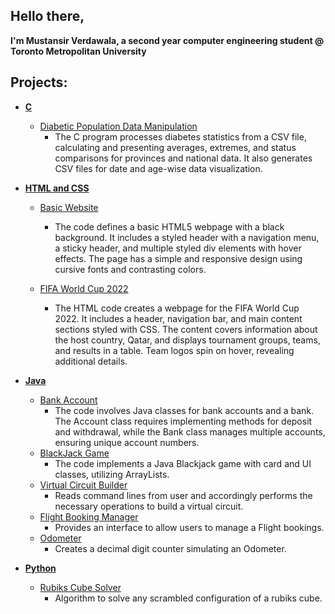 ## Hello there, 
**I'm Mustansir Verdawala, a second year computer engineering student @ Toronto Metropolitan University**
##
 ## Projects:

- <b>[C](https://github.com/MustansirVerdawala/C)</b>
  - [Diabetic Population Data Manipulation](https://github.com/MustansirVerdawala/C/blob/main/DiabeticPopulationDataManipulation.txt)
    - The C program processes diabetes statistics from a CSV file, calculating and presenting averages, extremes, and status comparisons for provinces and national data. It also generates CSV files for date and age-wise data visualization.

- <b>[HTML and CSS](https://github.com/MustansirVerdawala/FrontEnd)</b>
  - [Basic Website](https://github.com/MustansirVerdawala/FrontEnd/blob/main/Basic.htm)
    - The code defines a basic HTML5 webpage with a black background. It includes a styled header with a navigation menu, a sticky header, and multiple styled div elements with hover effects. The page has a simple and responsive design using cursive fonts and contrasting colors.
 
  - [FIFA World Cup 2022](https://github.com/MustansirVerdawala/FrontEnd/blob/main/FifaWorldCup2022.htm)
    - The HTML code creates a webpage for the FIFA World Cup 2022. It includes a header, navigation bar, and main content sections styled with CSS. The content covers information about the host country, Qatar, and displays tournament groups, teams, and results in a table. Team logos spin on hover, revealing additional details.   

- <b>[Java](https://github.com/MustansirVerdawala/Java)</b>
  - [Bank Account](https://github.com/MustansirVerdawala/Java/tree/main/BankAccount)
    - The code involves Java classes for bank accounts and a bank. The Account class requires implementing methods for deposit and withdrawal, while the Bank class manages multiple accounts, ensuring unique account numbers.
  - [BlackJack Game](https://github.com/MustansirVerdawala/Java/tree/main/BlackJack%20Game)
    - The code implements a Java Blackjack game with card and UI classes, utilizing ArrayLists.
  - [Virtual Circuit Builder](https://github.com/MustansirVerdawala/Java/tree/main/Circuit%20Builder)
    - Reads command lines from user and accordingly performs the necessary operations to build a virtual circuit.
  - [Flight Booking Manager](https://github.com/MustansirVerdawala/Java/tree/main/FlightBooking)
    - Provides an interface to allow users to manage a Flight bookings.
  - [Odometer](https://github.com/MustansirVerdawala/Java/tree/main/Odometer)
    - Creates a decimal digit counter simulating an Odometer.
    
- <b>[Python](https://github.com/MustansirVerdawala/Python)</b>
  - [Rubiks Cube Solver](https://github.com/MustansirVerdawala/Python/blob/main/RubiksSolver.py)
    - Algorithm to solve any scrambled configuration of a rubiks cube.
